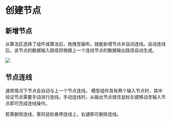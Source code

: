 # 创建节点

## 新增节点
从算法区选择了组件或算法后，拖拽至画布，就能新增节点并自动连线。自动连线后，该节点的数据输入路径将根据上一个连线节点的数据输出路径自动生成。

![](https://main.qcloudimg.com/raw/db786696bbd51fdaa141842a0324666e.png)

## 节点连线
通常情况下节点会自动与上一个节点连线。
模型组件具有两个输入节点时，其中验证节点需要手动进行连线。手动连线时，从输出节点按住鼠标左键移动至输入节点即可完成连线操作。

若需删除连线，需将鼠标悬停连线上，右键即可删除连线。
